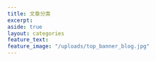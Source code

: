 ```yaml
---
title: 文章分类
excerpt: 
aside: true
layout: categories
feature_text: 
feature_image: "/uploads/top_banner_blog.jpg"
---
```


